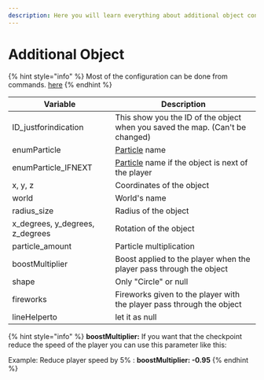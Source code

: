 ```yaml
---
description: Here you will learn everything about additional object configuration
---
```


# Additional Object

{% hint style="info" %}
Most of the configuration can be done from commands. [here](https://chooseit.gitbook.io/elytraracing/commands/command-ermap#map-checkpoint-configuration)
{% endhint %}

| Variable                           | Description                                                                                                                                       |
| ---------------------------------- | ------------------------------------------------------------------------------------------------------------------------------------------------- |
| ID\_justforindication              | This show you the ID of the object when you saved the map. (Can't be changed)                                                                     |
| enumParticle                       | [Particle](https://chooseit.gitbook.io/elytraracing/commands/command-ermap#map-checkpoint-configuration) name                                     |
| enumParticle\_IFNEXT               | [Particle](https://chooseit.gitbook.io/elytraracing/commands/command-ermap#map-checkpoint-configuration) name if the object is next of the player |
| x, y, z                            | Coordinates of the object                                                                                                                         |
| world                              | World's name                                                                                                                                      |
| radius\_size                       | Radius of the object                                                                                                                              |
| x\_degrees, y\_degrees, z\_degrees | Rotation of the object                                                                                                                            |
| particle\_amount                   | Particle multiplication                                                                                                                           |
| boostMultiplier                    | Boost applied to the player when the player pass through the object                                                                               |
| shape                              | Only "Circle" or null                                                                                                                             |
| fireworks                          | Fireworks given to the player with the player pass through the object                                                                             |
| lineHelperto                       | let it as null                                                                                                                                    |

{% hint style="info" %}
**boostMultiplier:** If you want that the checkpoint reduce the speed of the player you can use this parameter like this:

Example: Reduce player speed by 5% : **boostMultiplier: -0.95**
{% endhint %}

